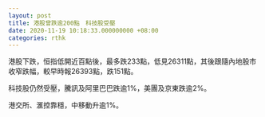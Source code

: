 ```yaml
---
layout: post
title: 港股曾跌逾200點　科技股受壓
date: 2020-11-19 10:18:33.000000000 +08:00
categories: rthk
---
```


港股下跌，恒指低開近百點後，最多跌233點，低見26311點，其後跟隨內地股市收窄跌幅，較早時報26393點，跌151點。

科技股仍然受壓，騰訊及阿里巴巴跌逾1%，美團及京東跌逾2%。

港交所、滙控靠穩，中移動升逾1%。
